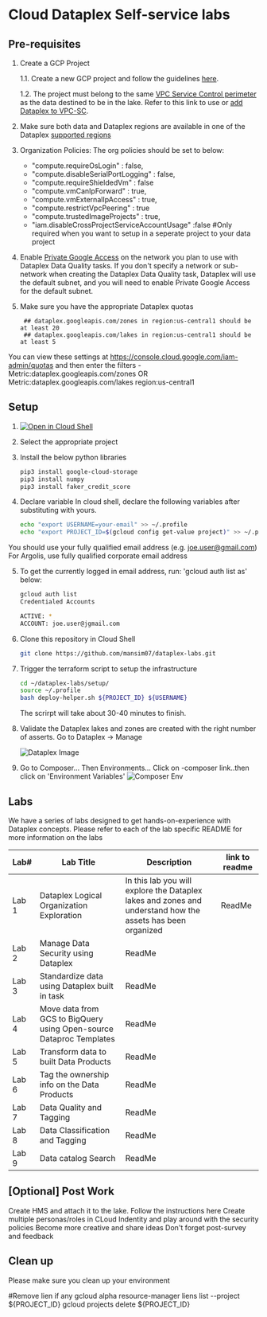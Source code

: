 # Cloud Dataplex Self-service labs

## Pre-requisites

1.  Create a GCP Project 
    
    1.1. Create a new GCP project and follow the guidelines [here](https://cloud.google.com/dataplex/docs/best-practices#choose_project). 
    
    1.2. The project must belong to the same [VPC Service Control perimeter](https://cloud.google.com/vpc-service-controls/docs/service-perimeters) as the data destined to be in the lake. Refer to this link to use or [add Dataplex to VPC-SC](https://cloud.google.com/dataplex/docs/vpc-sc). 
    
     
2. Make sure both data and Dataplex regions are available in one of the Dataplex [supported regions](https://cloud.google.com/dataplex/docs/locations?hl=en_US)
3. Organization Policies: 
The org policies should be set to below:

    - "compute.requireOsLogin" : false,
    - "compute.disableSerialPortLogging" : false,
    - "compute.requireShieldedVm" : false
    - "compute.vmCanIpForward" : true,
    - "compute.vmExternalIpAccess" : true,
    - "compute.restrictVpcPeering" : true
    - "compute.trustedImageProjects" : true,
    - "iam.disableCrossProjectServiceAccountUsage" :false #Only required when you want to setup in a seperate project to your data project 


4. Enable [Private Google Access](https://cloud.google.com/vpc/docs/configure-private-google-access#config-pga) on the network you plan to use with Dataplex Data Quality tasks. If you don't specify a network or sub-network when creating the Dataplex Data Quality task, Dataplex will use the default subnet, and you will need to enable Private Google Access for the default subnet.

5. Make sure you have the appropriate Dataplex quotas 
    ```
     ## dataplex.googleapis.com/zones in region:us-central1 should be at least 20
     ## dataplex.googleapis.com/lakes in region:us-central1 should be at least 5

    ```
 You can view these settings at https://console.cloud.google.com/iam-admin/quotas and then enter the filters - Metric:dataplex.googleapis.com/zones OR Metric:dataplex.googleapis.com/lakes region:us-central1 


## Setup

1. [![Open in Cloud Shell](http://gstatic.com/cloudssh/images/open-btn.svg)](https://console.cloud.google.com/cloudshell/editor)
2. Select the appropriate project 

3. Install the below python libraries 

    ```bash
    pip3 install google-cloud-storage
    pip3 install numpy 
    pip3 install faker_credit_score
    ```

4. Declare variable 
In cloud shell, declare the following variables after substituting with yours.

    ```bash
    echo "export USERNAME=your-email" >> ~/.profile
    echo "export PROJECT_ID=$(gcloud config get-value project)" >> ~/.profile
    ```

You should use your fully qualified email address (e.g. joe.user@gmail.com)
For Argolis, use fully qualified corporate email address

5. To get the currently logged in email address, run: 'gcloud auth list as' below:

    ```bash 
    gcloud auth list
    Credentialed Accounts

    ACTIVE: *
    ACCOUNT: joe.user@jgmail.com
    ```

6. Clone this repository in Cloud Shell
   ```bash 
   git clone https://github.com/mansim07/dataplex-labs.git
   ```

7. Trigger the terraform script to setup the infrastructure 

    ```bash 
    cd ~/dataplex-labs/setup/
    source ~/.profile
    bash deploy-helper.sh ${PROJECT_ID} ${USERNAME}
    ```
    The scrirpt will take about 30-40  minutes to finish.

8. Validate the Dataplex lakes and zones are created with the right number of asserts. Go to Dataplex -> Manage
 
    ![Dataplex Image](/demo_artifacts/imgs/Dataplex-ui.png)

9. Go to Composer… Then Environments…  Click on <your-project-id>-composer link..then click on 'Environment Variables'
    ![Composer Env](/demo_artifacts/imgs/Composer-env.png)


## Labs 

We have a series of labs designed to get hands-on-experience with Dataplex concepts. Please refer to each of the lab specific README for more information on the labs

| Lab# | Lab Title | Description | link to readme |
| ------------- | ------------- | ------------- | ------------- |
| Lab 1  | Dataplex Logical Organization Exploration | In this lab you will explore the Dataplex lakes and zones and understand how the assets has been organized | ReadMe  |
| Lab 2  | Manage Data Security using Dataplex  | ReadMe  |
| Lab 3  | Standardize data using Dataplex built in task | ReadMe  |
| Lab 4  | Move data from GCS to BigQuery using Open-source Dataproc Templates   | ReadMe  |
| Lab 5  | Transform data to built Data Products  | ReadMe  |
| Lab 6 | Tag the ownership info on the Data Products | ReadMe |
| Lab 7 | Data Quality and Tagging| ReadMe |
| Lab 8 |  Data Classification and Tagging  | ReadMe | 
| Lab 9 | Data catalog Search | ReadMe | 


## [Optional] Post Work
Create HMS and attach it to the lake. Follow the instructions here
Create multiple personas/roles in CLoud Indentity and play around with the security policies
Become more creative and share ideas
Don't forget post-survey and feedback

## Clean up
Please make sure you clean up your environment

#Remove lien if any
gcloud alpha resource-manager liens list --project ${PROJECT_ID}
gcloud projects delete ${PROJECT_ID}
